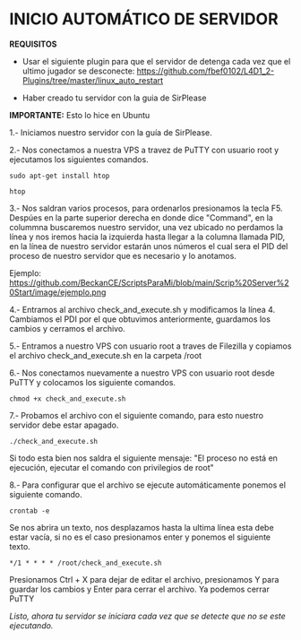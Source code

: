 # INICIO AUTOMÁTICO DE SERVIDOR

**REQUISITOS**

- Usar el siguiente plugin para que el servidor de detenga cada vez que el ultimo jugador se desconecte: https://github.com/fbef0102/L4D1_2-Plugins/tree/master/linux_auto_restart

- Haber creado tu servidor con la guia de SirPlease

**IMPORTANTE:** Esto lo hice en Ubuntu

1.- Iniciamos nuestro servidor con la guía de SirPlease.

2.- Nos conectamos a nuestra VPS a travez de PuTTY con usuario root y ejecutamos los siguientes comandos.

    sudo apt-get install htop
	
	htop
	
3.- Nos saldran varios procesos, para ordenarlos presionamos la tecla F5. Despúes en la parte superior derecha en donde dice "Command", en la colummna buscaremos nuestro servidor, una vez ubicado no perdamos la línea y nos iremos hacia la izquierda hasta llegar a la columna llamada PID, en la línea de nuestro servidor estarán unos números el cual sera el PID del proceso de nuestro servidor que es necesario y lo anotamos.

Ejemplo: https://github.com/BeckanCE/ScriptsParaMi/blob/main/Scrip%20Server%20Start/image/ejemplo.png

4.- Entramos al archivo check_and_execute.sh y modificamos la línea 4. Cambiamos el PDI por el que obtuvimos anteriormente, guardamos los cambios y cerramos el archivo.

5.- Entramos a nuestro VPS con usuario root a traves de Filezilla y copiamos el archivo check_and_execute.sh en la carpeta /root

6.- Nos conectamos nuevamente a nuestro VPS con usuario root desde PuTTY y colocamos los siguiente comandos.

    chmod +x check_and_execute.sh
	
7.- Probamos el archivo con el siguiente comando, para esto nuestro servidor debe estar apagado.

    ./check_and_execute.sh
	
 Si todo esta bien nos saldra el siguiente mensaje: "El proceso no está en ejecución, ejecutar el comando con privilegios de root"
	
8.- Para configurar que el archivo se ejecute automáticamente ponemos el siguiente comando.

    crontab -e
	
 Se nos abrira un texto, nos desplazamos hasta la ultima línea esta debe estar vacía, si no es el caso presionamos enter y ponemos el siguiente texto.
	
	*/1 * * * * /root/check_and_execute.sh
	
Presionamos Ctrl + X para dejar de editar el archivo, presionamos Y para guardar los cambios y Enter para cerrar el archivo. Ya podemos cerrar PuTTY
	
*Listo, ahora tu servidor se iniciara cada vez que se detecte que no se este ejecutando.*